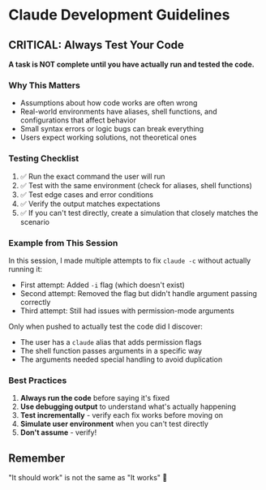 # Claude Development Guidelines

## CRITICAL: Always Test Your Code

**A task is NOT complete until you have actually run and tested the code.**

### Why This Matters
- Assumptions about how code works are often wrong
- Real-world environments have aliases, shell functions, and configurations that affect behavior
- Small syntax errors or logic bugs can break everything
- Users expect working solutions, not theoretical ones

### Testing Checklist
1. ✅ Run the exact command the user will run
2. ✅ Test with the same environment (check for aliases, shell functions)
3. ✅ Test edge cases and error conditions
4. ✅ Verify the output matches expectations
5. ✅ If you can't test directly, create a simulation that closely matches the scenario

### Example from This Session
In this session, I made multiple attempts to fix `claude -c` without actually running it:
- First attempt: Added `-i` flag (which doesn't exist)
- Second attempt: Removed the flag but didn't handle argument passing correctly
- Third attempt: Still had issues with permission-mode arguments

Only when pushed to actually test the code did I discover:
- The user has a `claude` alias that adds permission flags
- The shell function passes arguments in a specific way
- The arguments needed special handling to avoid duplication

### Best Practices
1. **Always run the code** before saying it's fixed
2. **Use debugging output** to understand what's actually happening
3. **Test incrementally** - verify each fix works before moving on
4. **Simulate user environment** when you can't test directly
5. **Don't assume** - verify!

## Remember
"It should work" is not the same as "It works" 🚀